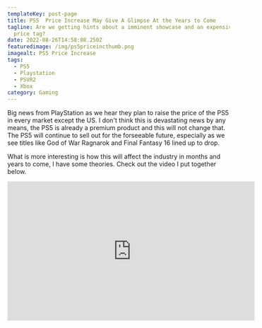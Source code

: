 ```yaml
---
templateKey: post-page
title: PS5  Price Increase May Give A Glimpse At the Years to Come
tagline: Are we getting hints about a imminent showcase and an expensive PSVR2
  price tag?
date: 2022-08-26T14:58:08.250Z
featuredimage: /img/ps5priceincthumb.png
imagealt: PS5 Price Increase
tags:
  - PS5
  - Playstation
  - PSVR2
  - Xbox
category: Gaming
---
```

Big news from PlayStation as we hear they plan to raise the price of the PS5 in every market except the US. I don't think this is devastating news by any means, the PS5 is already a premium product and this will not change that. The PS5 will continue to sell out for the forseeable future, especially as we see titles like God of War Ragnarok and Final Fantasy 16 lined up to drop.

What is more interesting is how this will affect the industry in months and years to come, I have some theories. Check out the video I put together below.

<iframe width="560" height="315" src="https://www.youtube.com/embed/0eNQUrjccX0" title="YouTube video player" frameborder="0" allow="accelerometer; autoplay; clipboard-write; encrypted-media; gyroscope; picture-in-picture" allowfullscreen></iframe>
